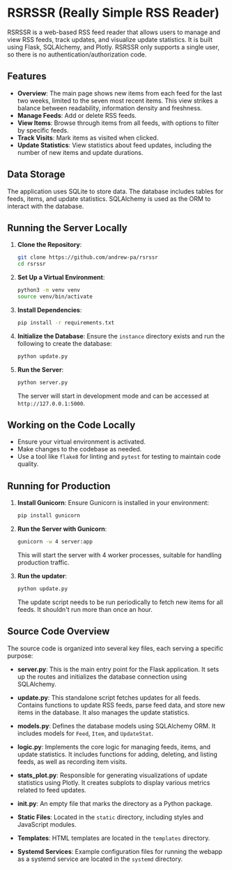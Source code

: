 # RSRSSR (Really Simple RSS Reader)

RSRSSR is a web-based RSS feed reader that allows users to manage and view RSS feeds, track updates, and visualize update statistics. It is built using Flask, SQLAlchemy, and Plotly.
RSRSSR only supports a single user, so there is no authentication/authorization code.

## Features

- **Overview**: The main page shows new items from each feed for the last two weeks, limited to the seven most recent items. This view strikes a balance between readability, information density and freshness.
- **Manage Feeds**: Add or delete RSS feeds.
- **View Items**: Browse through items from all feeds, with options to filter by specific feeds.
- **Track Visits**: Mark items as visited when clicked.
- **Update Statistics**: View statistics about feed updates, including the number of new items and update durations.

## Data Storage

The application uses SQLite to store data. The database includes tables for feeds, items, and update statistics. SQLAlchemy is used as the ORM to interact with the database.

## Running the Server Locally

1. **Clone the Repository**:
   ```bash
   git clone https://github.com/andrew-pa/rsrssr
   cd rsrssr
   ```

2. **Set Up a Virtual Environment**:
   ```bash
   python3 -m venv venv
   source venv/bin/activate
   ```

3. **Install Dependencies**:
   ```bash
   pip install -r requirements.txt
   ```

4. **Initialize the Database**:
   Ensure the `instance` directory exists and run the following to create the database:
   ```bash
   python update.py
   ```

5. **Run the Server**:
   ```bash
   python server.py
   ```

   The server will start in development mode and can be accessed at `http://127.0.0.1:5000`.

## Working on the Code Locally

- Ensure your virtual environment is activated.
- Make changes to the codebase as needed.
- Use a tool like `flake8` for linting and `pytest` for testing to maintain code quality.

## Running for Production

1. **Install Gunicorn**:
   Ensure Gunicorn is installed in your environment:
   ```bash
   pip install gunicorn
   ```

2. **Run the Server with Gunicorn**:
   ```bash
   gunicorn -w 4 server:app
   ```

   This will start the server with 4 worker processes, suitable for handling production traffic.

3. **Run the updater**:
    ```bash
    python update.py
    ```

    The update script needs to be run periodically to fetch new items for all feeds. It shouldn't run more than once an hour.

## Source Code Overview

The source code is organized into several key files, each serving a specific purpose:

- **server.py**: This is the main entry point for the Flask application. It sets up the routes and initializes the database connection using SQLAlchemy.

- **update.py**: This standalone script fetches updates for all feeds. Contains functions to update RSS feeds, parse feed data, and store new items in the database. It also manages the update statistics.

- **models.py**: Defines the database models using SQLAlchemy ORM. It includes models for `Feed`, `Item`, and `UpdateStat`.

- **logic.py**: Implements the core logic for managing feeds, items, and update statistics. It includes functions for adding, deleting, and listing feeds, as well as recording item visits.

- **stats_plot.py**: Responsible for generating visualizations of update statistics using Plotly. It creates subplots to display various metrics related to feed updates.

- **__init__.py**: An empty file that marks the directory as a Python package.

- **Static Files**: Located in the `static` directory, including styles and JavaScript modules.
- **Templates**: HTML templates are located in the `templates` directory.
- **Systemd Services**: Example configuration files for running the webapp as a systemd service are located in the `systemd` directory.
